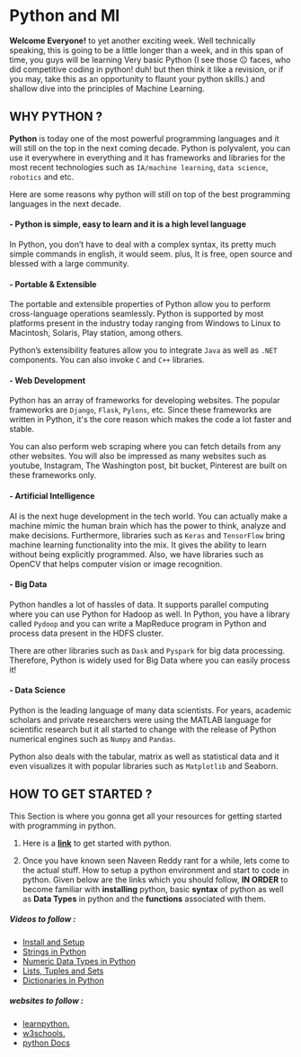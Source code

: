 # Python and Ml

**Welcome Everyone!** to yet another exciting week. Well technically speaking, this is going to be a little longer than a week, and in this span of time, you guys will be learning Very basic Python (I see those :neutral_face: faces, who did competitive coding in python! duh! but then think it like a revision, or if you may, take this as an opportunity to flaunt your python skills.) and shallow dive into the principles of Machine Learning.

## WHY PYTHON ?

**Python** is today one of the most powerful programming languages and it will still on the top in the next coming decade. Python is polyvalent, you can use it everywhere in everything and it has frameworks and libraries for the most recent technologies such as `IA/machine learning`, `data science`, `robotics` and etc.

Here are some reasons why python will still on top of the best programming languages in the next decade.

#### - Python is simple, easy to learn and it is a high level language

In Python, you don’t have to deal with a complex syntax, its pretty much simple commands in english, it would seem. plus, It is free, open source and blessed with a large community.

#### - Portable & Extensible

The portable and extensible properties of Python allow you to perform cross-language operations seamlessly. Python is supported by most platforms present in the industry today ranging from Windows to Linux to Macintosh, Solaris, Play station, among others.

Python’s extensibility features allow you to integrate `Java` as well as `.NET` components. You can also invoke `C` and `C++` libraries.

#### - Web Development
Python has an array of frameworks for developing websites. The popular frameworks are `Django`, `Flask`, `Pylons`, etc. Since these frameworks are written in Python, it's the core reason which makes the code a lot faster and stable.

You can also perform web scraping where you can fetch details from any other websites. You will also be impressed as many websites such as youtube, Instagram, The Washington post, bit bucket, Pinterest are built on these frameworks only.

#### - Artificial Intelligence
AI is the next huge development in the tech world. You can actually make a machine mimic the human brain which has the power to think, analyze and make decisions.
Furthermore, libraries such as `Keras` and `TensorFlow` bring machine learning functionality into the mix. It gives the ability to learn without being explicitly programmed. Also, we have libraries such as OpenCV that helps computer vision or image recognition.

#### - Big Data
Python handles a lot of hassles of data. It supports parallel computing where you can use Python for Hadoop as well. In Python, you have a library called `Pydoop` and you can write a MapReduce program in Python and process data present in the HDFS cluster.

There are other libraries such as `Dask` and `Pyspark` for big data processing. Therefore, Python is widely used for Big Data where you can easily process it!

#### - Data Science
Python is the leading language of many data scientists. For years, academic scholars and private researchers were using the MATLAB language for scientific research but it all started to change with the release of Python numerical engines such as `Numpy` and `Pandas`.

Python also deals with the tabular, matrix as well as statistical data and it even visualizes it with popular libraries such as `Matplotlib` and Seaborn.


## HOW TO GET STARTED ?

This Section is where you gonna get all your resources for getting started with programming in python.

1. Here is a **[link](https://www.youtube.com/watch?v=hEgO047GxaQ&list=PLsyeobzWxl7poL9JTVyndKe62ieoN-MZ3&index=2)** to get started with python.

2. Once you have known seen Naveen Reddy rant for a while, lets come to the actual stuff. How to setup a python environment and start to code in python. Given below are the links which you should follow, **IN ORDER** to become familiar with **installing** python, basic **syntax** of python as well as **Data Types** in python and the **functions** associated with them.

##### Videos to follow :

- [Install and Setup](https://www.youtube.com/watch?v=YYXdXT2l-Gg&list=PL-osiE80TeTt2d9bfVyTiXJA-UTHn6WwU&index=1)
- [Strings in Python](https://www.youtube.com/watch?v=k9TUPpGqYTo&list=PL-osiE80TeTt2d9bfVyTiXJA-UTHn6WwU&index=2)
- [Numeric Data Types in Python](https://www.youtube.com/watch?v=khKv-8q7YmY&list=PL-osiE80TeTt2d9bfVyTiXJA-UTHn6WwU&index=3)
- [Lists, Tuples and Sets](https://www.youtube.com/watch?v=W8KRzm-HUcc&list=PL-osiE80TeTt2d9bfVyTiXJA-UTHn6WwU&index=4)
- [Dictionaries in Python](https://www.youtube.com/watch?v=daefaLgNkw0&list=PL-osiE80TeTt2d9bfVyTiXJA-UTHn6WwU&index=5)

##### websites to follow :

- [learnpython.](https://www.learnpython.org/)
- [w3schools.](https://www.w3schools.com/python/python_intro.asp)
- [python Docs](https://www.python.org/about/gettingstarted/)
